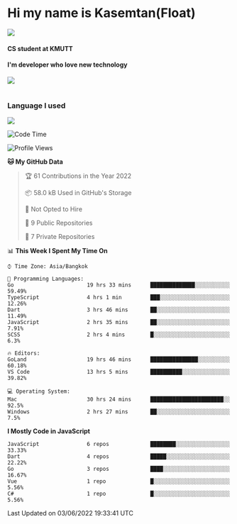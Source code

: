 # Hi my name is Kasemtan(Float)
![](https://64.media.tumblr.com/9c2a8f831efe8da556ffbf89cebb52c9/b86c1ab833a37e32-93/s1280x1920/d000dc22f75df64be2bc150f5fa69c4f6df6bb07.gifv)
#### CS student at KMUTT
#### I'm developer who love new technology
[![](https://github-readme-stats.vercel.app/api?username=FloatKasemtan&show_icons=true&theme=nightowl)]()
#
### Language I used
[![](https://github-readme-stats.vercel.app/api/top-langs/?username=FloatKasemtan&layout=compact&theme=nightowl)]()
<!--START_SECTION:waka-->
![Code Time](http://img.shields.io/badge/Code%20Time-416%20hrs%2038%20mins-blue)

![Profile Views](http://img.shields.io/badge/Profile%20Views-7-blue)

**🐱 My GitHub Data** 

> 🏆 61 Contributions in the Year 2022
 > 
> 📦 58.0 kB Used in GitHub's Storage 
 > 
> 🚫 Not Opted to Hire
 > 
> 📜 9 Public Repositories 
 > 
> 🔑 7 Private Repositories  
 > 
📊 **This Week I Spent My Time On** 

```text
⌚︎ Time Zone: Asia/Bangkok

💬 Programming Languages: 
Go                       19 hrs 33 mins      ██████████████░░░░░░░░░░░   59.49% 
TypeScript               4 hrs 1 min         ███░░░░░░░░░░░░░░░░░░░░░░   12.26% 
Dart                     3 hrs 46 mins       ██░░░░░░░░░░░░░░░░░░░░░░░   11.49% 
JavaScript               2 hrs 35 mins       ██░░░░░░░░░░░░░░░░░░░░░░░   7.91% 
SCSS                     2 hrs 4 mins        █░░░░░░░░░░░░░░░░░░░░░░░░   6.3%

🔥 Editors: 
GoLand                   19 hrs 46 mins      ███████████████░░░░░░░░░░   60.18% 
VS Code                  13 hrs 5 mins       ██████████░░░░░░░░░░░░░░░   39.82%

💻 Operating System: 
Mac                      30 hrs 24 mins      ███████████████████████░░   92.5% 
Windows                  2 hrs 27 mins       ██░░░░░░░░░░░░░░░░░░░░░░░   7.5%

```

**I Mostly Code in JavaScript** 

```text
JavaScript               6 repos             ████████░░░░░░░░░░░░░░░░░   33.33% 
Dart                     4 repos             █████░░░░░░░░░░░░░░░░░░░░   22.22% 
Go                       3 repos             ████░░░░░░░░░░░░░░░░░░░░░   16.67% 
Vue                      1 repo              █░░░░░░░░░░░░░░░░░░░░░░░░   5.56% 
C#                       1 repo              █░░░░░░░░░░░░░░░░░░░░░░░░   5.56%

```



 Last Updated on 03/06/2022 19:33:41 UTC
<!--END_SECTION:waka-->
<!--
**FloatKasemtan/FloatKasemtan** is a ✨ _special_ ✨ repository because its `README.md` (this file) appears on your GitHub profile.

Here are some ideas to get you started:

- 🔭 I’m currently working on ...
- 🌱 I’m currently learning ...
- 👯 I’m looking to collaborate on ...
- 🤔 I’m looking for help with ...
- 💬 Ask me about ...
- 📫 How to reach me: ...
- 😄 Pronouns: ...
- ⚡ Fun fact: ...
-->
